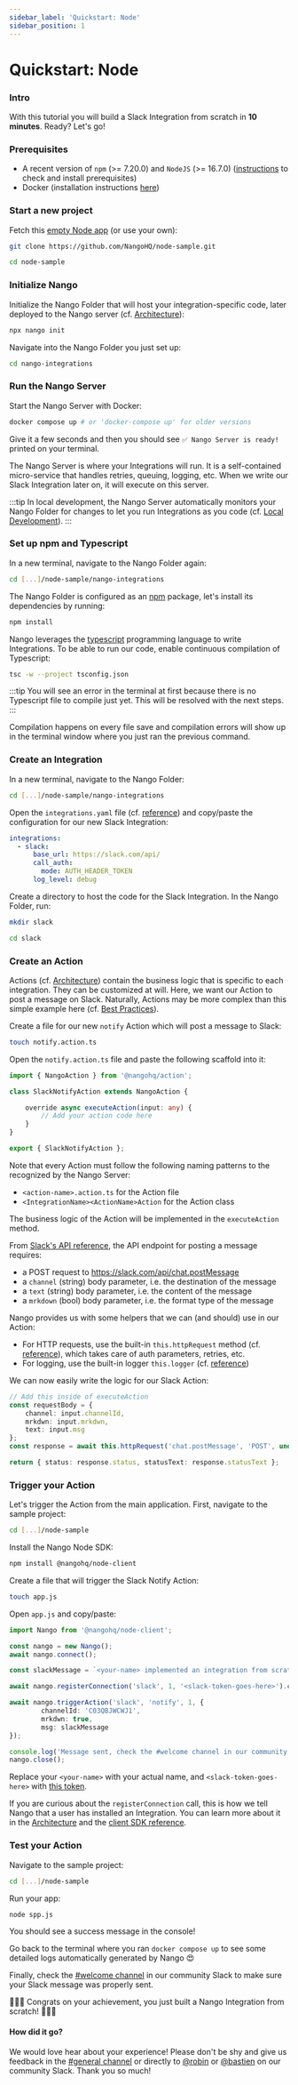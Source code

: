 ```yaml
---
sidebar_label: 'Quickstart: Node'
sidebar_position: 1
---
```


# Quickstart: Node

### Intro

With this tutorial you will build a Slack Integration from scratch in **10 minutes**. Ready? Let's go!

### Prerequisites

- A recent version of `npm` (>= 7.20.0) and `NodeJS` (>= 16.7.0) ([instructions](https://www.notion.so/nangohq/Prerequisites-398e9314196b44cb8950132df15c8752) to check and install prerequisites)
- Docker (installation instructions [here](https://www.docker.com/products/docker-desktop/))

### Start a new project

Fetch this [empty Node app](https://github.com/NangoHQ/node-sample) (or use your own):
```bash
git clone https://github.com/NangoHQ/node-sample.git
```
```bash
cd node-sample
```

### Initialize Nango

Initialize the Nango Folder that will host your integration-specific code, later deployed to the Nango server (cf. [Architecture](architecture.md)):
```bash
npx nango init
```

Navigate into the Nango Folder you just set up:
```bash
cd nango-integrations
```

### Run the Nango Server

Start the Nango Server with Docker:
```bash
docker compose up # or 'docker-compose up' for older versions
```

Give it a few seconds and then you should see `✅ Nango Server is ready!` printed on your terminal.

The Nango Server is where your Integrations will run. It is a self-contained micro-service that handles retries, queuing, logging, etc. When we write our Slack Integration later on, it will execute on this server.

:::tip
In local development, the Nango Server automatically monitors your Nango Folder for changes to let you run Integrations as you code (cf. [Local Development](local-development.md)).
:::

### Set up npm and Typescript

In a new terminal, navigate to the Nango Folder again:
```bash
cd [...]/node-sample/nango-integrations
```

The Nango Folder is configured as an [npm](https://docs.npmjs.com/packages-and-modules) package, let's install its dependencies by running:
```bash
npm install
```

Nango leverages the [typescript](https://www.typescriptlang.org/) programming language to write Integrations. To be able to run our code, enable continuous compilation of Typescript: 
```bash
tsc -w --project tsconfig.json
```

:::tip
You will see an error in the terminal at first because there is no Typescript file to compile just yet. This will be resolved with the next steps.
:::

Compilation happens on every file save and compilation errors will show up in the terminal window where you just ran the previous command.

### Create an Integration

In a new terminal, navigate to the Nango Folder:
```bash
cd [...]/node-sample/nango-integrations
```

Open the `integrations.yaml` file (cf. [reference](reference/configuration.md#integrationsYaml)) and copy/paste the configuration for our new Slack Integration:
```yaml title="integrations.yaml"
integrations:
  - slack:
      base_url: https://slack.com/api/
      call_auth:
        mode: AUTH_HEADER_TOKEN
      log_level: debug
```

Create a directory to host the code for the Slack Integration. In the Nango Folder, run:
```bash
mkdir slack
```
```bash
cd slack
```

### Create an Action

Actions (cf. [Architecture](architecture.md)) contain the business logic that is specific to each integration. They can be customized at will. Here, we want our Action to post a message on Slack. Naturally, Actions may be more complex than this simple example here (cf. [Best Practices](reference/best-practices.md)).

Create a file for our new `notify` Action which will post a message to Slack: 
```bash
touch notify.action.ts
```

Open the `notify.action.ts` file and paste the following scaffold into it:
```typescript title="notify.action.ts"
import { NangoAction } from '@nangohq/action';

class SlackNotifyAction extends NangoAction {

    override async executeAction(input: any) {
        // Add your action code here
    }
}

export { SlackNotifyAction };
```

Note that every Action must follow the following naming patterns to the recognized by the Nango Server:
- `<action-name>.action.ts` for the Action file
- `<IntegrationName><ActionName>Action` for the Action class

The business logic of the Action will be implemented in the `executeAction` method.

From [Slack's API reference](https://api.slack.com/methods/chat.postMessage), the API endpoint for posting a message requires:
- a POST request to https://slack.com/api/chat.postMessage
- a `channel` (string) body parameter, i.e. the destination of the message
- a `text` (string) body parameter, i.e. the content of the message
- a `mrkdown` (bool) body parameter, i.e. the format type of the message

Nango provides us with some helpers that we can (and should) use in our Action:
- For HTTP requests, use the built-in `this.httpRequest` method (cf. [reference](reference/actions.md#httpRequest)), which takes care of auth parameters, retries,  etc.
- For logging, use the built-in logger `this.logger` (cf. [reference](reference/actions.md#logger))

We can now easily write the logic for our Slack Action:
```ts title="notify.action.ts"
// Add this inside of executeAction
const requestBody = {
    channel: input.channelId,
    mrkdwn: input.mrkdwn,
    text: input.msg
};
const response = await this.httpRequest('chat.postMessage', 'POST', undefined, requestBody);

return { status: response.status, statusText: response.statusText };
```

### Trigger your Action

Let's trigger the Action from the main application. First, navigate to the sample project:
```bash
cd [...]/node-sample
```

Install the Nango Node SDK: 
```bash
npm install @nangohq/node-client
```

Create a file that will trigger the Slack Notify Action: 
```bash
touch app.js
```

Open `app.js` and copy/paste: 
```typescript title="app.js"
import Nango from '@nangohq/node-client';

const nango = new Nango();
await nango.connect();

const slackMessage = `<your-name> implemented an integration from scratch 💪`; // TODO: replace name

await nango.registerConnection('slack', 1, '<slack-token-goes-here>').catch((e) => {console.log(e)}); // TODO: replace token

await nango.triggerAction('slack', 'notify', 1, {
        channelId: 'C03QBJWCWJ1',
        mrkdwn: true,
        msg: slackMessage
});

console.log('Message sent, check the #welcome channel in our community Slack -> https://nango.dev/slack');
nango.close();
```

Replace your `<your-name>` with your actual name, and `<slack-token-goes-here>` with [this token](https://nangohq.notion.site/Quickstart-Slack-access-token-f41c7cc291c74fbd9b1110af6d631d01).

If you are curious about the `registerConnection` call, this is how we tell Nango that a user has installed an Integration. You can learn more about it in the [Architecture](architecture.md#nango-integrations--actions) and the [client SDK reference](reference/SDKs/node.md#registerConnection).


### Test your Action

Navigate to the sample project:
```bash
cd [...]/node-sample
```

Run your app: 
```bash
node spp.js
```

You should see a success message in the console!

Go back to the terminal where you ran `docker compose up` to see some detailed logs automatically generated by Nango 😍

Finally, check the [#welcome channel](https://nango-community.slack.com/archives/C03QBJWCWJ1) in our community Slack to make sure your Slack message was properly sent.

🎉🎉🎉 Congrats on your achievement, you just built a Nango Integration from scratch! 🎉🎉🎉

#### How did it go?
We would love hear about your experience! Please don't be shy and give us feedback in the [#general channel](https://nango-community.slack.com/archives/C03QBHSMPUM) or directly to [@robin](https://nango-community.slack.com/archives/D03PZUHHF1V) or [@bastien](https://nango-community.slack.com/archives/D03QEGGULKC) on our community Slack. Thank you so much!